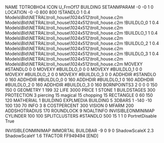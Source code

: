 NAME TDTROBHO4
ICON U_FrnOf17
BUILDING
SETANMPARAM -0 -0 1 0
LOCATION -0 -0 800 800
!STANDLO      1 0.4 Models\Bld\NETRAL\troll_house\1024x512\troll_house.c2m Models\Bld\NETRAL\troll_house\1024x512\troll_house.c2m 
!BUILDLO_0    1 0.4 Models\Bld\NETRAL\troll_house\1024x512\troll_house.c2m Models\Bld\NETRAL\troll_house\1024x512\troll_house.c2m 
!BUILDLO_1    1 0.4 Models\Bld\NETRAL\troll_house\1024x512\troll_house.c2m Models\Bld\NETRAL\troll_house\1024x512\troll_house.c2m 
!BUILDLO_2    1 0.4 Models\Bld\NETRAL\troll_house\1024x512\troll_house.c2m Models\Bld\NETRAL\troll_house\1024x512\troll_house.c2m 
!BUILDLO_3    1 0.4 Models\Bld\NETRAL\troll_house\1024x512\troll_house.c2m Models\Bld\NETRAL\troll_house\1024x512\troll_house.c2m 
MOVEXY #STANDLO   0 0
MOVEXY #BUILDLO_0 0 0
MOVEXY #BUILDLO_1 0 0
MOVEXY #BUILDLO_2 0 0
MOVEXY #BUILDLO_3 0 0
ADDHDIR #STANDLO 0 160
ADDHDIR #BUILDLO_0 0 160
ADDHDIR #BUILDLO_1 0 160
ADDHDIR #BUILDLO_2 0 160
ADDHDIR #BUILDLO_3 0 160
BORNPOINTS3 2 0 0 0 150 150 0
GEOMETRY 1 199 32
LIFE     3000
PRICE 1 STONE 1
BUILDSTAGES 300
PROTECTION 3 piercing 15 magical 15 chopping 15
RECTANGLE    0 60 150 120
MATHERIAL 1 BUILDING
EXPLMEDIA BUILDING 5
3DBARS 1 -140 -10 100 130 70
INFO 3 8
COSTPERCENT 300
VISION 0
MFARM 200
ADDSHOTRADIUS 170
ROUNDLOCK 9
NOALTINFO
INVISIBLEONMINIMAP
CYLINDER 100 100
SPLITCLUSTERS #STANDLO 500 15 1 1 0
PortretDisable True

INVISIBLEONMINIMAP
IMMORTAL
BUILDBAR -9 0 9 0
ShadowScaleX 2.3
ShadowScaleY 1.6
TFACTOR FF949494
[END]
